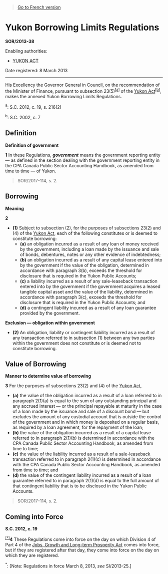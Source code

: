> [Go to French version](/fr/Règlements/Décrets,%20ordonnances%20et%20règlements%20statutaires/2013/38.md)

# Yukon Borrowing Limits Regulations

**SOR/2013-38**

Enabling authorities: 
- [YUKON ACT](/en/Acts/Statutes%20of%20Canada/2002/c.%207.md)

Date registered: 8 March 2013

----------

His Excellency the Governor General in Council, on the recommendation of the Minister of Finance, pursuant to subsection 23(5)<sup><a href='#a_11'>[a]</a></sup> of the [Yukon Act](/en/Acts/Statutes%20of%20Canada/2002/c.%207.md)<sup><a href='#b_11'>[b]</a></sup>, makes the annexed Yukon Borrowing Limits Regulations.

<a name='a_11'><sup>a</sup></a>: S.C. 2012, c. 19, s. 216(2)<br />

<a name='b_11'><sup>b</sup></a>: S.C. 2002, c. 7<br />




## Definition



**Definition of government**

**1** In these Regulations, ***government*** means the government reporting entity — as defined in the section dealing with the government reporting entity in the CPA Canada Public Sector Accounting Handbook, as amended from time to time — of Yukon.
> SOR/2017-114, s. 2.





## Borrowing



**Meaning**

**2** 

- **(1)** Subject to subsection (2), for the purposes of subsections 23(2) and (4) of the [Yukon Act](/en/Acts/Statutes%20of%20Canada/2002/c.%207.md), each of the following constitutes or is deemed to constitute borrowing:
	- **(a)** an obligation incurred as a result of any loan of money received by the government, including a loan made by the issuance and sale of bonds, debentures, notes or any other evidence of indebtedness;
	- **(b)** an obligation incurred as a result of any capital lease entered into by the government if the value of the obligation, determined in accordance with paragraph 3(b), exceeds the threshold for disclosure that is required in the Yukon Public Accounts;
	- **(c)** a liability incurred as a result of any sale-leaseback transaction entered into by the government if the government acquires a leased tangible capital asset and the value of the liability, determined in accordance with paragraph 3(c), exceeds the threshold for disclosure that is required in the Yukon Public Accounts; and
	- **(d)** a contingent liability incurred as a result of any loan guarantee provided by the government.

**Exclusion — obligation within government**

- **(2)** An obligation, liability or contingent liability incurred as a result of any transaction referred to in subsection (1) between any two parties within the government does not constitute or is deemed not to constitute borrowing.




## Value of Borrowing



**Manner to determine value of borrowing**

**3** For the purposes of subsections 23(2) and (4) of the [Yukon Act](/en/Acts/Statutes%20of%20Canada/2002/c.%207.md),
- **(a)** the value of the obligation incurred as a result of a loan referred to in paragraph 2(1)(a) is equal to the sum of any outstanding principal and any accrued interest — or the principal repayable at maturity in the case of a loan made by the issuance and sale of a discount bond — but excludes the amount of any custodial account that is outside the control of the government and in which money is deposited on a regular basis, as required by a loan agreement, for the repayment of the loan;
- **(b)** the value of the obligation incurred as a result of a capital lease referred to in paragraph 2(1)(b) is determined in accordance with the CPA Canada Public Sector Accounting Handbook, as amended from time to time;
- **(c)** the value of the liability incurred as a result of a sale-leaseback transaction referred to in paragraph 2(1)(c) is determined in accordance with the CPA Canada Public Sector Accounting Handbook, as amended from time to time; and
- **(d)** the value of the contingent liability incurred as a result of a loan guarantee referred to in paragraph 2(1)(d) is equal to the full amount of that contingent liability that is to be disclosed in the Yukon Public Accounts.
> SOR/2017-114, s. 2.





## Coming into Force



**S.C. 2012, c. 19**

<sup><a href='#fn_IndFC2F_hq_14126'>[*]</a></sup>**4** These Regulations come into force on the day on which Division 4 of Part 4 of the [Jobs, Growth and Long-term Prosperity Act](/en/Acts/Statutes%20of%20Canada/2012/c.%2019.md) comes into force, but if they are registered after that day, they come into force on the day on which they are registered.

<a name='fn_IndFC2F_hq_14126'><sup>*</sup></a>: [Note: Regulations in force March 8, 2013, *see* SI/2013-25.]<br />


